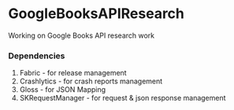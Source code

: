 # GoogleBooksAPIResearch
Working on Google Books API research work

### Dependencies

1. Fabric - for release management
2. Crashlytics - for crash reports management
3. Gloss - for JSON Mapping
4. SKRequestManager - for request & json response management

